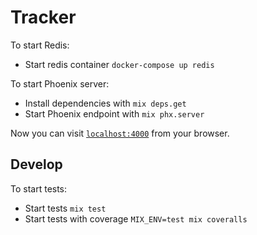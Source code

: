 # Tracker

To start Redis:

  * Start redis container `docker-compose up redis`

To start Phoenix server:

  * Install dependencies with `mix deps.get`
  * Start Phoenix endpoint with `mix phx.server`

Now you can visit [`localhost:4000`](http://localhost:4000) from your browser.

## Develop

To start tests:

  * Start tests `mix test`
  * Start tests with coverage `MIX_ENV=test mix coveralls`
